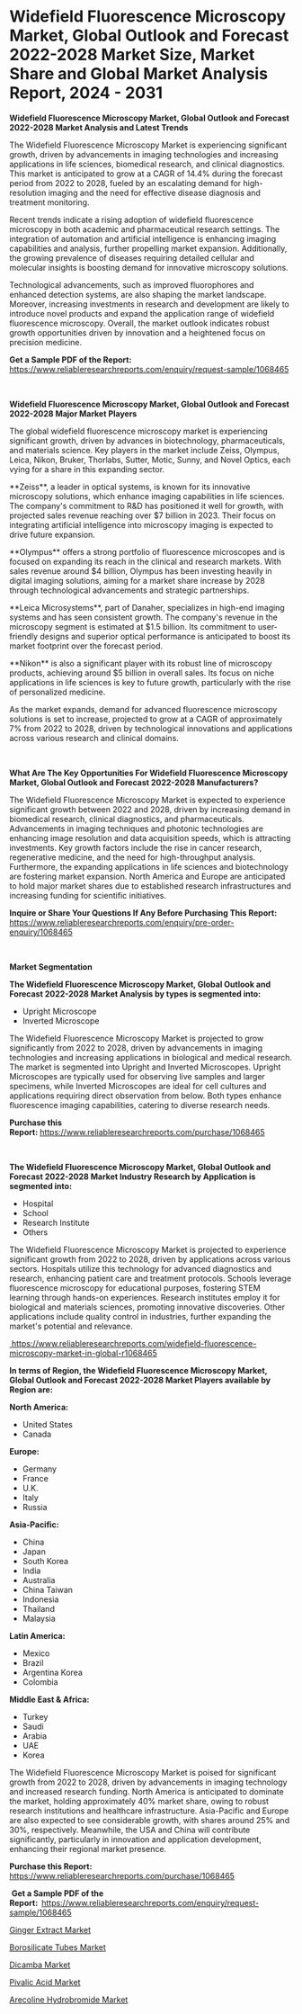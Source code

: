 <p><h1>Widefield Fluorescence Microscopy Market, Global Outlook and Forecast 2022-2028 Market Size, Market Share and Global Market Analysis Report, 2024 - 2031</h1></p><p><strong>Widefield Fluorescence Microscopy Market, Global Outlook and Forecast 2022-2028 Market Analysis and Latest Trends</strong></p>
<p><p>The Widefield Fluorescence Microscopy Market is experiencing significant growth, driven by advancements in imaging technologies and increasing applications in life sciences, biomedical research, and clinical diagnostics. This market is anticipated to grow at a CAGR of 14.4% during the forecast period from 2022 to 2028, fueled by an escalating demand for high-resolution imaging and the need for effective disease diagnosis and treatment monitoring.</p><p>Recent trends indicate a rising adoption of widefield fluorescence microscopy in both academic and pharmaceutical research settings. The integration of automation and artificial intelligence is enhancing imaging capabilities and analysis, further propelling market expansion. Additionally, the growing prevalence of diseases requiring detailed cellular and molecular insights is boosting demand for innovative microscopy solutions. </p><p>Technological advancements, such as improved fluorophores and enhanced detection systems, are also shaping the market landscape. Moreover, increasing investments in research and development are likely to introduce novel products and expand the application range of widefield fluorescence microscopy. Overall, the market outlook indicates robust growth opportunities driven by innovation and a heightened focus on precision medicine.</p></p>
<p><strong>Get a Sample PDF of the Report:&nbsp;</strong> <a href="https://www.reliableresearchreports.com/enquiry/request-sample/1068465">https://www.reliableresearchreports.com/enquiry/request-sample/1068465</a></p>
<p>&nbsp;</p>
<p><strong>Widefield Fluorescence Microscopy Market, Global Outlook and Forecast 2022-2028 Major Market Players</strong></p>
<p><p>The global widefield fluorescence microscopy market is experiencing significant growth, driven by advances in biotechnology, pharmaceuticals, and materials science. Key players in the market include Zeiss, Olympus, Leica, Nikon, Bruker, Thorlabs, Sutter, Motic, Sunny, and Novel Optics, each vying for a share in this expanding sector.</p><p>**Zeiss**, a leader in optical systems, is known for its innovative microscopy solutions, which enhance imaging capabilities in life sciences. The company's commitment to R&D has positioned it well for growth, with projected sales revenue reaching over $7 billion in 2023. Their focus on integrating artificial intelligence into microscopy imaging is expected to drive future expansion.</p><p>**Olympus** offers a strong portfolio of fluorescence microscopes and is focused on expanding its reach in the clinical and research markets. With sales revenue around $4 billion, Olympus has been investing heavily in digital imaging solutions, aiming for a market share increase by 2028 through technological advancements and strategic partnerships.</p><p>**Leica Microsystems**, part of Danaher, specializes in high-end imaging systems and has seen consistent growth. The company's revenue in the microscopy segment is estimated at $1.5 billion. Its commitment to user-friendly designs and superior optical performance is anticipated to boost its market footprint over the forecast period.</p><p>**Nikon** is also a significant player with its robust line of microscopy products, achieving around $5 billion in overall sales. Its focus on niche applications in life sciences is key to future growth, particularly with the rise of personalized medicine.</p><p>As the market expands, demand for advanced fluorescence microscopy solutions is set to increase, projected to grow at a CAGR of approximately 7% from 2022 to 2028, driven by technological innovations and applications across various research and clinical domains.</p></p>
<p>&nbsp;</p>
<p><strong>What Are The Key Opportunities For Widefield Fluorescence Microscopy Market, Global Outlook and Forecast 2022-2028 Manufacturers?</strong></p>
<p><p>The Widefield Fluorescence Microscopy Market is expected to experience significant growth between 2022 and 2028, driven by increasing demand in biomedical research, clinical diagnostics, and pharmaceuticals. Advancements in imaging techniques and photonic technologies are enhancing image resolution and data acquisition speeds, which is attracting investments. Key growth factors include the rise in cancer research, regenerative medicine, and the need for high-throughput analysis. Furthermore, the expanding applications in life sciences and biotechnology are fostering market expansion. North America and Europe are anticipated to hold major market shares due to established research infrastructures and increasing funding for scientific initiatives.</p></p>
<p><strong>Inquire or Share Your Questions If Any Before Purchasing This Report:</strong> <a href="https://www.reliableresearchreports.com/enquiry/pre-order-enquiry/1068465">https://www.reliableresearchreports.com/enquiry/pre-order-enquiry/1068465</a></p>
<p>&nbsp;</p>
<p><strong>Market Segmentation</strong></p>
<p><strong>The Widefield Fluorescence Microscopy Market, Global Outlook and Forecast 2022-2028 Market Analysis by types is segmented into:</strong></p>
<p><ul><li>Upright Microscope</li><li>Inverted Microscope</li></ul></p>
<p><p>The Widefield Fluorescence Microscopy Market is projected to grow significantly from 2022 to 2028, driven by advancements in imaging technologies and increasing applications in biological and medical research. The market is segmented into Upright and Inverted Microscopes. Upright Microscopes are typically used for observing live samples and larger specimens, while Inverted Microscopes are ideal for cell cultures and applications requiring direct observation from below. Both types enhance fluorescence imaging capabilities, catering to diverse research needs.</p></p>
<p><strong>Purchase this Report:&nbsp;</strong><a href="https://www.reliableresearchreports.com/purchase/1068465">https://www.reliableresearchreports.com/purchase/1068465</a></p>
<p>&nbsp;</p>
<p><strong>The Widefield Fluorescence Microscopy Market, Global Outlook and Forecast 2022-2028 Market Industry Research by Application is segmented into:</strong></p>
<p><ul><li>Hospital</li><li>School</li><li>Research Institute</li><li>Others</li></ul></p>
<p><p>The Widefield Fluorescence Microscopy Market is projected to experience significant growth from 2022 to 2028, driven by applications across various sectors. Hospitals utilize this technology for advanced diagnostics and research, enhancing patient care and treatment protocols. Schools leverage fluorescence microscopy for educational purposes, fostering STEM learning through hands-on experiences. Research institutes employ it for biological and materials sciences, promoting innovative discoveries. Other applications include quality control in industries, further expanding the market's potential and relevance.</p></p>
<p><a href="https://www.reliableresearchreports.com/widefield-fluorescence-microscopy-market-in-global-r1068465">&nbsp;https://www.reliableresearchreports.com/widefield-fluorescence-microscopy-market-in-global-r1068465</a></p>
<p><strong>In terms of Region, the Widefield Fluorescence Microscopy Market, Global Outlook and Forecast 2022-2028 Market Players available by Region are:</strong></p>
<p>
    <p> <strong> North America: </strong>
        <ul>
            <li>United States</li>
            <li>Canada</li>
        </ul>
        </p> 
    <p> <strong> Europe: </strong>
        <ul>
            <li>Germany</li>
            <li>France</li>
            <li>U.K.</li>
            <li>Italy</li>
            <li>Russia</li>
        </ul>
        </p> 
    <p> <strong> Asia-Pacific: </strong>
        <ul>
            <li>China</li>
            <li>Japan</li>
            <li>South Korea</li>
            <li>India</li>
            <li>Australia</li>
            <li>China Taiwan</li>
            <li>Indonesia</li>
            <li>Thailand</li>
            <li>Malaysia</li>
        </ul>
        </p> 
    <p> <strong> Latin America: </strong>
        <ul>
            <li>Mexico</li>
            <li>Brazil</li>
            <li>Argentina Korea</li>
            <li>Colombia</li>
        </ul>
        </p> 
    <p> <strong> Middle East & Africa: </strong>
        <ul>
            <li>Turkey</li>
            <li>Saudi</li>
            <li>Arabia</li>
            <li>UAE</li>
            <li>Korea</li>
        </ul>
    </p>
    </p>
<p><p>The Widefield Fluorescence Microscopy Market is poised for significant growth from 2022 to 2028, driven by advancements in imaging technology and increased research funding. North America is anticipated to dominate the market, holding approximately 40% market share, owing to robust research institutions and healthcare infrastructure. Asia-Pacific and Europe are also expected to see considerable growth, with shares around 25% and 30%, respectively. Meanwhile, the USA and China will contribute significantly, particularly in innovation and application development, enhancing their regional market presence.</p></p>
<p><strong>Purchase this Report: </strong><a href="https://www.reliableresearchreports.com/purchase/1068465">https://www.reliableresearchreports.com/purchase/1068465</a></p>
<p>&nbsp;<strong>Get a Sample PDF of the Report:&nbsp;&nbsp;</strong><a href="https://www.reliableresearchreports.com/enquiry/request-sample/1068465">https://www.reliableresearchreports.com/enquiry/request-sample/1068465</a></p>
<p><strong></strong></p>
<p><p><a href="https://medium.com/@justin.wright5348/the-ginger-extract-market-industry-provides-a-comprehensive-and-current-analysis-of-the-sector-a2a4691ad5ce">Ginger Extract Market</a></p><p><a href="https://www.linkedin.com/pulse/what-innovations-market-trends-shaping-borosilicate-lzxce?trackingId=eRsJdpKZSreFxTCw9WGj9g%3D%3D">Borosilicate Tubes Market</a></p><p><a href="https://issuu.com/reportprime-2/docs/dicamba-market-size-2030.pptx_454c8688281c40">Dicamba Market</a></p><p><a href="https://www.linkedin.com/pulse/pivalic-acid-industry-forecast-market-shifts-strategic-imperatives-xk3mc?trackingId=HgokX9vwTySjhMX%2BQnQr0A%3D%3D">Pivalic Acid Market</a></p><p><a href="https://issuu.com/reportprime-2/docs/arecoline-hydrobromide-market-size-_6259a8b1769320">Arecoline Hydrobromide Market</a></p></p>